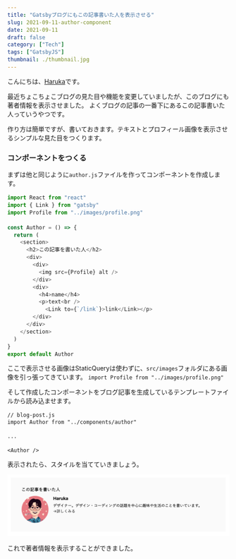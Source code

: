 ```yaml
---
title: "Gatsbyブログにもこの記事書いた人を表示させる"
slug: 2021-09-11-author-component
date: 2021-09-11
draft: false
category: ["Tech"]
tags: ["GatsbyJS"]
thumbnail: ./thumbnail.jpg
---
```


こんにちは、[Haruka](https://twitter.com/neubrewdesign)です。

最近ちょこちょこブログの見た目や機能を変更していましたが、このブログにも著者情報を表示させました。
よくブログの記事の一番下にあるこの記事書いた人っていうやつです。

作り方は簡単ですが、書いておきます。テキストとプロフィール画像を表示させるシンプルな見た目をつくります。


### コンポーネントをつくる

まずは他と同じように`author.js`ファイルを作ってコンポーネントを作成します。

```javascript
import React from "react"
import { Link } from "gatsby"
import Profile from "../images/profile.png"

const Author = () => {
  return (
    <section>
      <h2>この記事を書いた人</h2>
      <div>
        <div>
          <img src={Profile} alt />
        </div>
        <div>
          <h4>name</h4>
          <p>text<br />
            <Link to={`/link`}>link</Link></p>
        </div>
      </div>
    </section>
  )
}
export default Author
```

ここで表示させる画像はStaticQueryは使わずに、`src/images`フォルダにある画像を引っ張ってきています。
`import Profile from "../images/profile.png"`

そして作成したコンポーネントをブログ記事を生成しているテンプレートファイルから読み込ませます。

```
// blog-post.js
import Author from "../components/author"

...

<Author />
```
表示されたら、スタイルを当てていきましょう。

![image-01](./image-01.png)

これで著者情報を表示することができました。